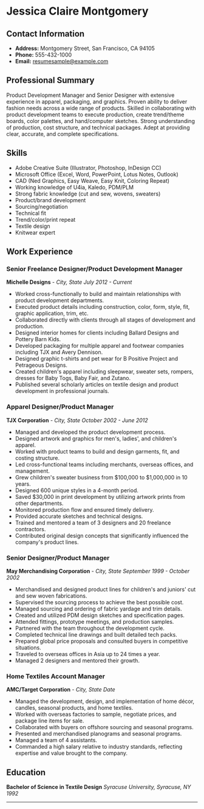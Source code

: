 # Jessica Claire Montgomery

## Contact Information
- **Address:** Montgomery Street, San Francisco, CA 94105
- **Phone:** 555-432-1000
- **Email:** resumesample@example.com

## Professional Summary
Product Development Manager and Senior Designer with extensive experience in apparel, packaging, and graphics. Proven ability to deliver fashion needs across a wide range of products. Skilled in collaborating with product development teams to execute production, create trend/theme boards, color palettes, and hand/computer sketches. Strong understanding of production, cost structure, and technical packages. Adept at providing clear, accurate, and complete specifications.

## Skills
- Adobe Creative Suite (Illustrator, Photoshop, InDesign CC)
- Microsoft Office (Excel, Word, PowerPoint, Lotus Notes, Outlook)
- CAD (Ned Graphics, Easy Weave, Easy Knit, Coloring Repeat)
- Working knowledge of U4ia, Kaledo, PDM/PLM
- Strong fabric knowledge (cut and sew, wovens, sweaters)
- Product/brand development
- Sourcing/negotiation
- Technical fit
- Trend/color/print repeat
- Textile design
- Knitwear expert

## Work Experience

### Senior Freelance Designer/Product Development Manager
**Michelle Designs** - *City, State* 
*July 2012 - Current*
- Worked cross-functionally to build and maintain relationships with product development departments.
- Executed product details including construction, color, form, style, fit, graphic application, trim, etc.
- Collaborated directly with clients through all stages of development and production.
- Designed interior homes for clients including Ballard Designs and Pottery Barn Kids.
- Developed packaging for multiple apparel and footwear companies including TJX and Avery Dennison.
- Designed graphic t-shirts and pet wear for B Positive Project and Petrageous Designs.
- Created children's apparel including sleepwear, sweater sets, rompers, dresses for Baby Togs, Baby Fair, and Zutano.
- Published several scholarly articles on textile design and product development in professional journals.

### Apparel Designer/Product Manager
**TJX Corporation** - *City, State* 
*October 2002 - June 2012*
- Managed and developed the product development process.
- Designed artwork and graphics for men's, ladies', and children's apparel.
- Worked with product teams to build and design garments, fit, and costing structure.
- Led cross-functional teams including merchants, overseas offices, and management.
- Grew children's sweater business from $100,000 to $1,000,000 in 10 years.
- Designed 600 unique styles in a 4-month period.
- Saved $30,000 in print development by utilizing artwork prints from other departments.
- Monitored production flow and ensured timely delivery.
- Provided accurate sketches and technical designs.
- Trained and mentored a team of 3 designers and 20 freelance contractors.
- Contributed original design concepts that significantly influenced the company's product lines.

### Senior Designer/Product Manager
**May Merchandising Corporation** - *City, State* 
*September 1999 - October 2002*
- Merchandised and designed product lines for children's and juniors' cut and sew woven fabrications.
- Supervised the sourcing process to achieve the best possible cost.
- Managed sourcing and ordering of fabric yardage and trim details.
- Created and utilized PDM design sketches and specification pages.
- Attended fittings, prototype meetings, and production samples.
- Partnered with the team throughout the development cycle.
- Completed technical line drawings and built detailed tech packs.
- Prepared global price proposals and consulted buyers in competitive situations.
- Traveled to overseas offices in Asia up to 24 times a year.
- Managed 2 designers and mentored their growth.

### Home Textiles Account Manager
**AMC/Target Corporation** - *City, State* 
*Date*
- Managed the development, design, and implementation of home décor, candles, seasonal products, and home textiles.
- Worked with overseas factories to sample, negotiate prices, and package line items for sale.
- Collaborated with buyers on offshore sourcing and seasonal programs.
- Presented and merchandised planograms and seasonal programs.
- Managed a team of 4 assistants.
- Commanded a high salary relative to industry standards, reflecting expertise and value brought to the company.

## Education
**Bachelor of Science in Textile Design**
*Syracuse University, Syracuse, NY* 
*1992*

---
